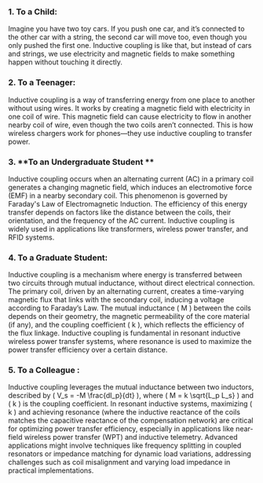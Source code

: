 
### 1. **To a Child:**
Imagine you have two toy cars. If you push one car, and it’s connected to the other car with a string, the second car will move too, even though you only pushed the first one. Inductive coupling is like that, but instead of cars and strings, we use electricity and magnetic fields to make something happen without touching it directly.

### 2. **To a Teenager:**
Inductive coupling is a way of transferring energy from one place to another without using wires. It works by creating a magnetic field with electricity in one coil of wire. This magnetic field can cause electricity to flow in another nearby coil of wire, even though the two coils aren’t connected. This is how wireless chargers work for phones—they use inductive coupling to transfer power.

### 3. **To an Undergraduate Student **
Inductive coupling occurs when an alternating current (AC) in a primary coil generates a changing magnetic field, which induces an electromotive force (EMF) in a nearby secondary coil. This phenomenon is governed by Faraday's Law of Electromagnetic Induction. The efficiency of this energy transfer depends on factors like the distance between the coils, their orientation, and the frequency of the AC current. Inductive coupling is widely used in applications like transformers, wireless power transfer, and RFID systems.

### 4. **To a Graduate Student:**
Inductive coupling is a mechanism where energy is transferred between two circuits through mutual inductance, without direct electrical connection. The primary coil, driven by an alternating current, creates a time-varying magnetic flux that links with the secondary coil, inducing a voltage according to Faraday’s Law. The mutual inductance \( M \) between the coils depends on their geometry, the magnetic permeability of the core material (if any), and the coupling coefficient \( k \), which reflects the efficiency of the flux linkage. Inductive coupling is fundamental in resonant inductive wireless power transfer systems, where resonance is used to maximize the power transfer efficiency over a certain distance.

### 5. **To a Colleague :**
Inductive coupling leverages the mutual inductance between two inductors,  described by \( V_s = -M \frac{dI_p}{dt} \), where \( M = k \sqrt{L_p L_s} \) and \( k \) is the coupling coefficient. In resonant inductive systems, maximizing \( k \) and achieving resonance (where the inductive reactance of the coils matches the capacitive reactance of the compensation network) are critical for optimizing power transfer efficiency, especially in applications like near-field wireless power transfer (WPT) and inductive telemetry. Advanced applications might involve techniques like frequency splitting in coupled resonators or impedance matching for dynamic load variations, addressing challenges such as coil misalignment and varying load impedance in practical implementations.
